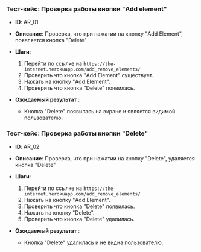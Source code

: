 ### Тест-кейс: Проверка работы кнопки "Add element"

- **ID**: AR_01
- **Описание**: Проверка, что при нажатии на кнопку "Add Element", появляется кнопка "Delete"
- **Шаги**:
    1. Перейти по ссылке на `https://the-internet.herokuapp.com/add_remove_elements/`
    2. Проверить что кнопка "Add Element" существует.
    3. Нажать на кнопку "Add Element".
    4. Проверить что кнопка "Delete" появилась.

- **Ожидаемый результат** : 
    - Кнопка "Delete" появилась на экране и является видимой пользователю.


### Тест-кейс: Проверка работы кнопки "Delete"

- **ID**: AR_02
- **Описание**: Проверка, что при нажатии на кнопку "Delete", удаляется кнопка "Delete"
- **Шаги**:
    1. Перейти по ссылке на `https://the-internet.herokuapp.com/add_remove_elements/`
    2. Нажать на кнопку "Add Element".
    3. Проверить что кнопка "Delete" появилась.
    4. Нажать на кнопку "Delete".
    5. Проверить что кнопка "Delete" удалилась.

- **Ожидаемый результат** : 
    - Кнопка "Delete" удалилась и не видна пользователю.
